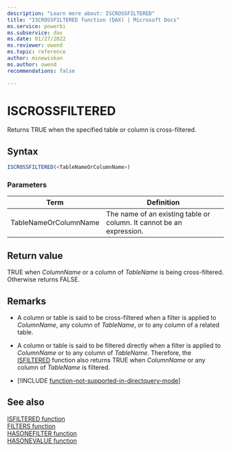 ```yaml
---
description: "Learn more about: ISCROSSFILTERED"
title: "ISCROSSFILTERED function (DAX) | Microsoft Docs"
ms.service: powerbi 
ms.subservice: dax 
ms.date: 01/27/2022
ms.reviewer: owend
ms.topic: reference
author: minewiskan
ms.author: owend 
recommendations: false

---
```

# ISCROSSFILTERED

Returns TRUE when the specified table or column is cross-filtered.
  
## Syntax  
  
```js
ISCROSSFILTERED(<TableNameOrColumnName>)  
```
  
### Parameters  

|Term|Definition|  
|--------|--------------|  
|TableNameOrColumnName|The name of an existing table or column. It cannot be an expression.|
  
## Return value

TRUE when *ColumnName* or a column of *TableName* is being cross-filtered. Otherwise returns FALSE.
  
## Remarks  
  
- A column or table is said to be cross-filtered when a filter is applied to *ColumnName*, any column of *TableName*, or to any column of a related table.

- A column or table is said to be filtered directly when a filter is applied to *ColumnName* or to any column of *TableName*. Therefore, the [ISFILTERED](isfiltered-function-dax.md) function also returns TRUE when *ColumnName* or any column of *TableName* is filtered.  

- [!INCLUDE [function-not-supported-in-directquery-mode](includes/function-not-supported-in-directquery-mode.md)]

## See also

[ISFILTERED function](isfiltered-function-dax.md)  
[FILTERS function](filters-function-dax.md)  
[HASONEFILTER function](hasonefilter-function-dax.md)  
[HASONEVALUE function](hasonevalue-function-dax.md)  

